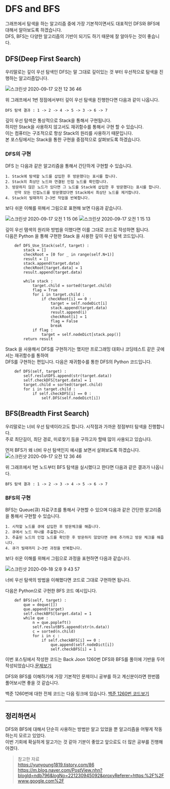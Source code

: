 # DFS and BFS

그래프에서 탐색을 하는 알고리즘 중에 가장 기본적이면서도 대표적인 DFS와 BFS에 대해서 알아보도록 하겠습니다.    
DFS, BFS는 다양한 알고리즘의 기반이 되기도 하기 때문에 잘 알아두는 것이 좋습니다. 

## DFS(Deep First Search) 
우리말로는 깊이 우선 탐색인 DFS는 말 그대로 깊이있는 것 부터 우선적으로 탐색을 진행하는 알고리즘입니다.    

![스크린샷 2020-09-17 오전 12 36 46](https://user-images.githubusercontent.com/44546283/93359909-116ac880-f87e-11ea-80f7-a69a7a34a9fe.png)   

위 그래프에서 1번 정점에서부터 깊이 우선 탐색을 진행한다면 다음과 같이 나옵니다.  

    DFS 탐색 결과 : 1 -> 2 -> 4 -> 5 -> 3 -> 6 -> 7

깊이 우선 탐색은 통상적으로 Stack을 통해서 구현됩니다.   
하지만 Stack을 사용하지 않고서도 재귀함수를 통해서 구현 할 수 있습니다.    
이는 컴퓨터는 구조적으로 항상 Stack의 원리를 사용하기 때문입니다.   
본 포스팅에서는 Stack을 통한 구현을 중점적으로 살펴보도록 하겠습니다.  

### DFS의 구현

DFS 는 다음과 같은 알고리즘을 통해서 간단하게 구현할 수 있습니다.    

    1. Stack에 탐색할 노드를 삽입한 후 방문했다는 표시를 합니다. 
    2. Stack의 최상단 노드와 연결된 인접 노드를 확인합니다. 
    3. 방문하지 않은 노드가 있다면 그 노드를 Stack에 삽입한 후 방문했다는 표시를 합니다. 
        만약 모든 인접노드를 방문했었다면 Stack에서 최상단 노드를 제거합니다. 
    4. Stack이 빌때까지 2~3번 작업을 반복합니다.   

보다 쉬운 이해를 위해서 그림으로 표현해 보면 다음과 같습니다.   

![스크린샷 2020-09-17 오전 1 15 06](https://user-images.githubusercontent.com/44546283/93364260-4b8a9900-f883-11ea-9448-afc7b397368a.png)
![스크린샷 2020-09-17 오전 1 15 13](https://user-images.githubusercontent.com/44546283/93364264-4cbbc600-f883-11ea-8a95-bd6a09829d27.png)


깊이 우선 탬색의 원리와 방법을 이했다면 이를 그대로 코드로 작성하면 됩니다.  
다음은 Python 을 통해 구현한 Stack 을 사용한 깊이 우선 탐색 코드입니다.   

```
    def DFS_Use_Stack(self, target) :
        stack = []
        checkRoot = [0 for _ in range(self.N+1)]
        result = []
        stack.append(target.data) 
        checkRoot[target.data] = 1
        result.append(target.data)

        while stack :
            target.child = sorted(target.child)
            flag = True
            for i in target.child :
                if checkRoot[i] == 0 :
                    target = self.nodeDict[i]
                    stack.append(target.data)
                    result.append(i)
                    checkRoot[i] = 1
                    flag = False
                    break
            if flag :
                target = self.nodeDict[stack.pop()]
        return result
```

Stack 을 사용해서 DFS를 구현하기는 했지만 프로그래밍 대회나 코딩테스트 같은 곳에서는 재귀함수를 통하여    
DFS를 구현하는 편입니다. 다음은 재귀함수를 통한 DFS의 Python 코드입니다.   

```
    def DFS(self, target) :
        self.reslutDFS.append(str(target.data))
        self.checkDFS[target.data] = 1
        target.child = sorted(target.child)
        for i in target.child :
            if self.checkDFS[i] == 0 :
                self.DFS(self.nodeDict[i])
```


## BFS(Breadth First Search)

우리말로는 너비 우선 탐색이라고도 합니다. 시작점과 가까운 정점부터 탐색을 진행합니다.   
주로 최단길이, 최단 경로, 미로찾기 등을 구하고자 할때 많이 사용되고 있습니다.    

먼저 BFS가 왜 너비 우선 탐색인지 예시를 보면서 살펴보도록 하겠습니다.    
![스크린샷 2020-09-17 오전 12 36 46](https://user-images.githubusercontent.com/44546283/93359909-116ac880-f87e-11ea-80f7-a69a7a34a9fe.png)   

위 그래프에서 1번 노드부터 BFS 탐색을 실시했다고 한다면 다음과 같은 결과가 나옵니다.

    BFS 탐색 결과 : 1 -> 2 -> 3 -> 4 -> 5 -> 6 -> 7



### BFS의 구현   

BFS는 Queue(큐) 자료구조를 통해서 구현할 수 있으며 다음과 같은 간단한 알고리즘을 통해서 구현할 수 있습니다.    

    1. 시작할 노드를 큐에 삽입한 후 방문체크를 해줍니다.   
    2. 큐에서 노드 하나를 추출합니다.   
    3. 추출된 노드의 인접 노드를 확인한 후 방문하지 않았다면 큐에 추가하고 방문 체크를 해줍니다. 
    4. 큐가 빌때까지 2~3번 과정을 반복합니다.    

보다 쉬운 이해를 위해서 그림으로 과정을 표현하면 다음과 같습니다.    

![스크린샷 2020-09-18 오후 9 43 57](https://user-images.githubusercontent.com/44546283/93598754-1b183b80-f9f8-11ea-8940-dec0f9836133.png)


너비 우선 탐색의 방법을 이해했다면 코드로 그대로 구현하면 됩니다.  

다음은 Python으로 구현한 BFS 코드 예시입니다.

```
    def BFS(self, target) :
        que = deque([])
        que.append(target)
        self.checkBFS[target.data] = 1
        while que :
            n = que.popleft()
            self.reslutBFS.append(str(n.data))
            c = sorted(n.child)
            for i in c :
                if self.checkBFS[i] == 0 :
                    que.append(self.nodeDict[i])
                    self.checkBFS[i] = 1
```

이번 포스팅에서 작성한 코드는 Back Joon 1260번 DFS와 BFS를 풀이에 기반을 두어 작성되었습니다.[문제보기](https://www.acmicpc.net/problem/1260)    

DFS와 BFS를 이해하기에 가장 기본적인 문제이니 공부를 하고 계신분이라면 한번쯤 풀어보시면 좋을 것 같습니다.  

백준 1260번에 대한 전체 코드는 다음 링크에 있습니다. [백준 1260번 코드보기](https://github.com/miseop25/Back_Jun_Code_Study/blob/1d1ec37ada9dc4905d3a6d6ac6e110146f7855ca/back_joon/너비우선탐색_BFS/back_joon_1260_DFSBFS/back_joon_1260_ver1.py)

****


## 정리하면서   

DFS와 BFS에 대해서 단순히 사용하는 방법만 알고 있었을 뿐 알고리즘을 어떻게 작동하는지 모르고 있었다.   
이번 기회에 확실하게 알고가는 것 같아 기분이 좋았고 앞으로도 더 많은 공부를 진행해야겠다.    

>  참고한 자료  
https://yunyoung1819.tistory.com/86   
https://m.blog.naver.com/PostView.nhn?blogId=ndb796&logNo=221230945092&proxyReferer=https:%2F%2Fwww.google.com%2F  



